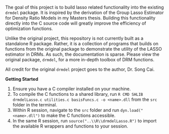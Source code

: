 The goal of this project is to build lasso related functionality into the existing `drmdel` package. It is inspired by the derivation of the Group Lasso Estimator for Density Ratio Models in my Masters thesis. Building this functionality directly into the C source code will greatly improve the efficiency of optimization functions.

Unlike the original project, this repository is not currently built as a standalone R package. Rather, it is a collection of programs that builds on functions from the original package to demonstrate the utility of the LASSO estimator in DRMs. As such, the documentation is sparse. Please view the original package, `drmdel`, for a more in-depth toolbox of DRM functions.

All credit for the original `drmdel` project goes to the author, Dr. Song Cai.

**Getting Started**

1. Ensure you have a C compiler installed on your machine.
2. To compile the C functions to a shared library, run `R CMD SHLIB drmdelLasso.c utilities.c basisFuncs.c -o <name>.dll` from the `src` folder in the terminal.
3. Within R session, navigate to the `src` folder and run `dyn.load("<name>.dll")` to make the C functions accessible.
4. In the same R session, run `source("..\\R\\drmdelLasso.R")` to import the available R wrappers and functions to your session.
